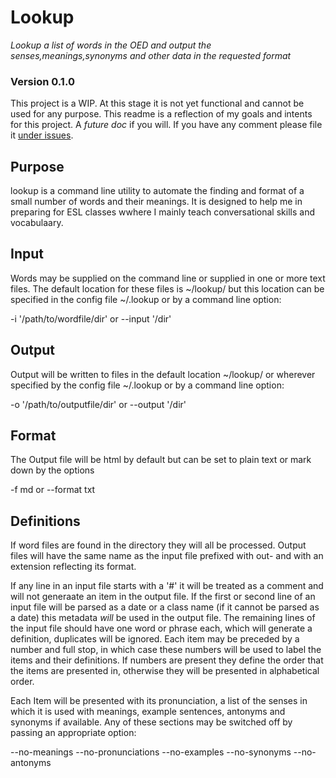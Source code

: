 # Lookup
_Lookup a list of words in the OED and output the senses,meanings,synonyms and other data in the requested format_

### Version 0.1.0

This project is a WIP.  At this stage it is not yet functional and cannot be used for any purpose.  This readme is a reflection of my goals and intents for this project.  A _future doc_ if you will.  If you have any comment please file it [under issues](https://github.com/flurbius/lookup/issues/).

## Purpose

lookup is a command line utility to automate the finding and format of a small number of words and their meanings.  It is designed to help me in preparing for ESL classes wwhere I mainly teach conversational skills and vocabulaary.

## Input

Words may be supplied on the command line or supplied in one or more text files.  The default location for these files is ~/lookup/ but this location can be specified in the config file ~/.lookup or by a command line option: 

-i '/path/to/wordfile/dir' or 
--input '/dir'

## Output

Output will be written to files in the default location ~/lookup/ or wherever specified by the config file ~/.lookup or by a command line option:

-o '/path/to/outputfile/dir' or 
--output '/dir'

## Format

The Output file will be html by default but can be set to plain text or mark down by the options

-f md    or
--format txt

## Definitions

If word files are found in the directory they will all be processed.  Output files will have the same name as the input file prefixed with out- and with an extension reflecting its format.

If any line in an input file starts with a '#' it will be treated as a comment and will not generaate an item in the output file.  If the first or second line of an input file will be parsed as a date or a class name (if it cannot be parsed as a date) this metadata _will_ be used in the output file.  The remaining lines of the input file should have one word or phrase each, which will generate a definition, duplicates will be ignored.  Each item may be preceded by a number and full stop, in which case these numbers will be used to label the items and their definitions.  If numbers are present they define the order that the items are presented in, otherwise they will be presented in alphabetical order. 

Each Item will be presented with its pronunciation, a list of the senses in which it is used with meanings, example sentences, antonyms and synonyms if available.  Any of these sections may be switched off by passing an appropriate option:

  --no-meanings
  --no-pronunciations
  --no-examples
  --no-synonyms
  --no-antonyms